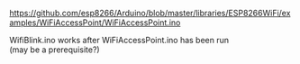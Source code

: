 https://github.com/esp8266/Arduino/blob/master/libraries/ESP8266WiFi/examples/WiFiAccessPoint/WiFiAccessPoint.ino

WifiBlink.ino works after WiFiAccessPoint.ino has been run     
(may be a prerequisite?)